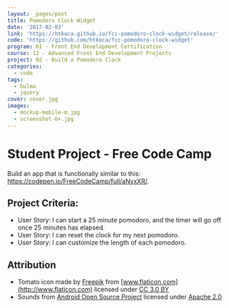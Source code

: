 ```yaml
---
layout: _pages/post
title: Pomodoro Clock Widget
date: '2017-02-03'
link: 'https://htkoca.github.io/fcc-pomodoro-clock-widget/release/'
code: 'https://github.com/htkoca/fcc-pomodoro-clock-widget'
program: 01 - Front End Development Certification
course: 12 - Advanced Front End Development Projects
project: 02 - Build a Pomodoro Clock
categories:
  - code
tags:
  - bulma
  - jquery
cover: cover.jpg
images:
  - mockup-mobile-m.jpg
  - screenshot-6+.jpg
---
```

# Student Project - Free Code Camp
Build an app that is functionally similar to this: https://codepen.io/FreeCodeCamp/full/aNyxXR/.

## Project Criteria:
* User Story: I can start a 25 minute pomodoro, and the timer will go off once 25 minutes has elapsed.
* User Story: I can reset the clock for my next pomodoro.
* User Story: I can customize the length of each pomodoro.

## Attribution
* Tomato icon made by [Freepik](http://www.freepik.com) from [www.flaticon.com](http://www.flaticon.com) licensed under [CC 3.0 BY](http://creativecommons.org/licenses/by/3.0/)
* Sounds from [Android Open Source Project](https://source.android.com/source/licenses.html) licensed under [Apache 2.0](http://www.apache.org/licenses/LICENSE-2.0)
